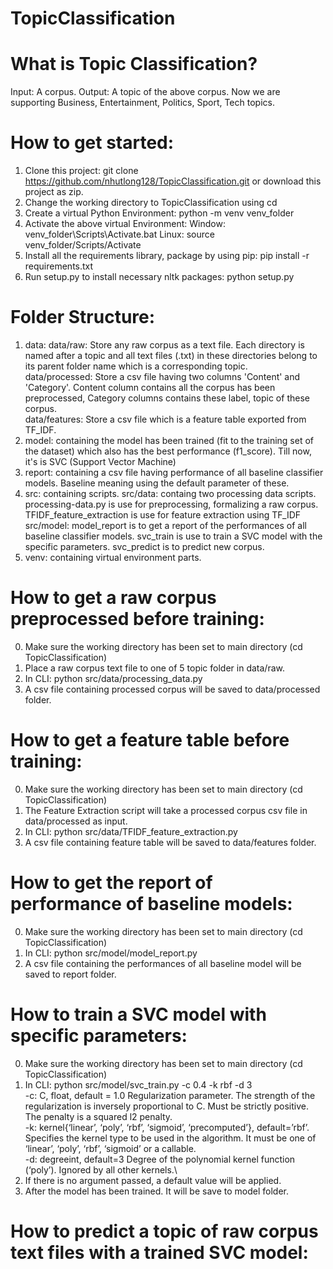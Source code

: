 # TopicClassification
# What is Topic Classification?
Input: A corpus.
Output: A topic of the above corpus. Now we are supporting Business, Entertainment, Politics, Sport, Tech topics.

# How to get started:
1. Clone this project: 
git clone https://github.com/nhutlong128/TopicClassification.git
or download this project as zip.
2. Change the working directory to TopicClassification using cd 
3. Create a virtual Python Environment: python -m venv venv_folder
4. Activate the above virtual Environment:
Window: venv_folder\Scripts\Activate.bat
Linux: source venv_folder/Scripts/Activate
5. Install all the requirements library, package by using pip: pip install -r requirements.txt
6. Run setup.py to install necessary nltk packages: python setup.py

# Folder Structure:
1. data:
data/raw: Store any raw corpus as a text file. Each directory is named after a topic and all text files (.txt) in these directories belong to its parent folder name which is a corresponding topic.\
data/processed: Store a csv file having two columns 'Content' and 'Category'. Content column contains all the corpus has been preprocessed, Category columns contains these label, topic of these corpus.\
data/features: Store a csv file which is a feature table exported from TF_IDF.
2. model:
containing the model has been trained (fit to the training set of the dataset) which also has the best performance (f1_score). Till now, it's is SVC (Support Vector Machine)
3. report:
containing a csv file having performance of all baseline classifier models. Baseline meaning using the default parameter of these.
4. src: 
containing scripts.
src/data: containg two processing data scripts. processing-data.py is use for preprocessing, formalizing a raw corpus. TFIDF_feature_extraction is use for feature extraction using TF_IDF\
src/model: model_report is to get a report of the performances of all baseline classifier models. svc_train is use to train a SVC model with the specific parameters. svc_predict is to predict new corpus.
5. venv: 
containing virtual environment parts.
# How to get a raw corpus preprocessed before training:
0. Make sure the working directory has been set to main directory (cd TopicClassification)
1. Place a raw corpus text file to one of 5 topic folder in data/raw.
2. In CLI: python src/data/processing_data.py
3. A csv file containing processed corpus will be saved to data/processed folder.
# How to get a feature table before training:
0. Make sure the working directory has been set to main directory (cd TopicClassification)
1. The Feature Extraction script will take a processed corpus csv file in data/processed as input.
2. In CLI: python src/data/TFIDF_feature_extraction.py
3. A csv file containing feature table will be saved to data/features folder.
# How to get the report of performance of baseline models:
0. Make sure the working directory has been set to main directory (cd TopicClassification)
1. In CLI: python src/model/model_report.py
2. A csv file containing the performances of all baseline model will be saved to report folder.
# How to train a SVC model with specific parameters:
0. Make sure the working directory has been set to main directory (cd TopicClassification)
1. In CLI: python src/model/svc_train.py -c 0.4 -k rbf -d 3\
-c: C, float, default = 1.0 Regularization parameter. The strength of the regularization is inversely proportional to C. Must be strictly positive. The penalty is a squared l2 penalty.\
-k: kernel{‘linear’, ‘poly’, ‘rbf’, ‘sigmoid’, ‘precomputed’}, default=’rbf’. Specifies the kernel type to be used in the algorithm. It must be one of ‘linear’, ‘poly’, ‘rbf’, ‘sigmoid’ or a callable.\
-d: degreeint, default=3 Degree of the polynomial kernel function (‘poly’). Ignored by all other kernels.\
2. If there is no argument passed, a default value will be applied.
3. After the model has been trained. It will be save to model folder.
# How to predict a topic of raw corpus text files with a trained SVC model:
